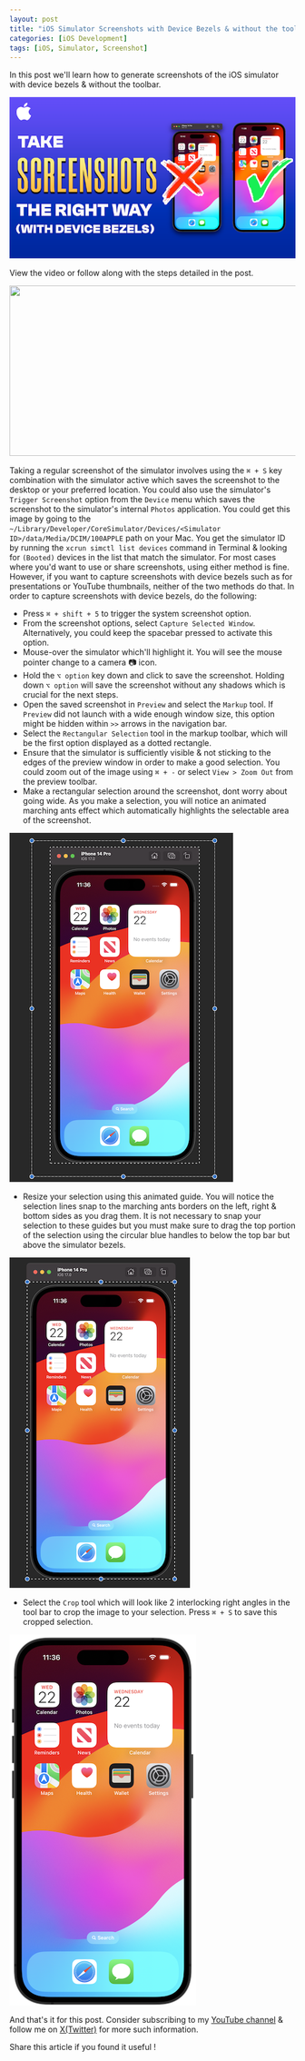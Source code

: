 ```yaml
---
layout: post
title: "iOS Simulator Screenshots with Device Bezels & without the toolbar!"
categories: [iOS Development]
tags: [iOS, Simulator, Screenshot]
---
```

In this post we'll learn how to generate screenshots of the iOS simulator with device bezels & without the toolbar.

![image](/assets/images/post8/screenshotbeforeafter.png)

View the video or follow along with the steps detailed in the post.

[<img src="https://img.youtube.com/vi/nHwepVSd7t4/hqdefault.jpg" width="600" height="300"
/>](https://www.youtube.com/embed/nHwepVSd7t4)


Taking a regular screenshot of the simulator involves using the `⌘ + S` key combination with the simulator active which saves the screenshot to the desktop or your preferred location. You could also use the simulator's `Trigger Screenshot`
option from the `Device` menu which saves the screenshot to the simulator's internal `Photos` application. You could get this image by going to the `~/Library/Developer/CoreSimulator/Devices/<Simulator ID>/data/Media/DCIM/100APPLE` path on your Mac. You get the simulator ID by running the `xcrun simctl list devices` command in Terminal & looking for `(Booted)` devices in the list that match the simulator.
For most cases where you'd want to use or share screenshots, using either method is fine. However, if you want to capture screenshots with device bezels such as for presentations or YouTube thumbnails, neither of the two methods do that. In order to capture screenshots with device bezels, do the following:
* Press `⌘ + shift + 5` to trigger the system screenshot option.
* From the screenshot options, select `Capture Selected Window`. Alternatively, you could keep the spacebar pressed to activate this option.
* Mouse-over the simulator which'll highlight it. You will see the mouse pointer change to a camera 📷 icon. 
* Hold the `⌥ option` key down and click to save the screenshot. Holding down `⌥ option` will save the screenshot without any shadows which is crucial for the next steps.
* Open the saved screenshot in `Preview` and select the `Markup` tool. If `Preview` did not launch with a wide enough window size, this option might be hidden within `>>` arrows in the navigation bar.
* Select the `Rectangular Selection` tool in the markup toolbar, which will be the first option displayed as a dotted rectangle.
* Ensure that the simulator is sufficiently visible & not sticking to the edges of the preview window in order to make a good selection. You could zoom out of the image using `⌘ + -` or select `View > Zoom Out` from the preview toolbar.
* Make a rectangular selection around the screenshot, dont worry about going wide. As you make a selection, you will notice an animated marching ants effect which automatically highlights the selectable area of the screenshot.

![image](/assets/images/post8/screenshotmarchingants.png)

* Resize your selection using this animated guide. You will notice the selection lines snap to the marching ants borders on the left, right & bottom sides as you drag them. It is not necessary to snap your selection to these guides but you must make sure to drag the top portion of the selection using the circular blue handles to below the top bar but above the simulator bezels.

![image](/assets/images/post8/screenshotselection.png)

* Select the `Crop` tool which will look like 2 interlocking right angles in the tool bar to crop the image to your selection. Press `⌘ + S` to save this cropped selection.


![image](/assets/images/post8/screenshotY.png)


And that's it for this post. Consider subscribing to my [YouTube channel](https://www.youtube.com/@swiftodyssey?sub_confirmation=1) & follow me on [X(Twitter)](https://twitter.com/swift_odyssey) for more such information. 

Share this article if you found it useful !
